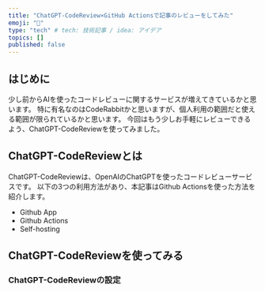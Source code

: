 ```yaml
---
title: "ChatGPT-CodeReview×GitHub Actionsで記事のレビューをしてみた"
emoji: "🌟"
type: "tech" # tech: 技術記事 / idea: アイデア
topics: []
published: false
---
```


## はじめに
少し前からAIを使ったコードレビューに関するサービスが増えてきているかと思います。
特に有名なのはCodeRabbitかと思いますが、個人利用の範囲だと使える範囲が限られているかと思います。
今回はもう少しお手軽にレビューできるよう、ChatGPT-CodeReviewを使ってみました。

## ChatGPT-CodeReviewとは
ChatGPT-CodeReviewは、OpenAIのChatGPTを使ったコードレビューサービスです。
以下の3つの利用方法があり、本記事はGithub Actionsを使った方法を紹介します。
- Github App
- Github Actions
- Self-hosting


## ChatGPT-CodeReviewを使ってみる
### ChatGPT-CodeReviewの設定

